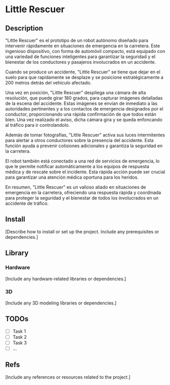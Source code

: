 # Little Rescuer

## Description

"Little Rescuer" es el prototipo de un robot autónomo diseñado para intervenir rápidamente en situaciones de emergencia en la carretera. Este ingenioso dispositivo, con forma de automóvil compacto, está equipado con una variedad de funciones inteligentes para garantizar la seguridad y el bienestar de los conductores y pasajeros involucrados en un accidente.

Cuando se produce un accidente, "Little Rescuer" se tiene que dejar en el suelo para que rapidamente se desplaze y se posicione estratégicamente a 200 metros detrás del vehículo afectado.

Una vez en posición, "Little Rescuer" despliega una cámara de alta resolución, que puede girar 180 grados, para capturar imágenes detalladas de la escena del accidente. Estas imágenes se envían de inmediato a las autoridades pertinentes y a los contactos de emergencia designados por el conductor, proporcionando una rápida confirmación de que todos están bien. Una vez realizado el aviso, dicha cámara gira y se queda enfoncando al tráfico para ir controlandolo.

Además de tomar fotografías, "Little Rescuer" activa sus luces intermitentes para alertar a otros conductores sobre la presencia del accidente. Esta función ayuda a prevenir colisiones adicionales y garantiza la seguridad en la carretera.

El robot también está conectado a una red de servicios de emergencia, lo que le permite notificar automáticamente a los equipos de respuesta médica y de rescate sobre el incidente. Esta rápida acción puede ser crucial para garantizar una atención médica oportuna para los heridos.

En resumen, "Little Rescuer" es un valioso aliado en situaciones de emergencia en la carretera, ofreciendo una respuesta rápida y coordinada para proteger la seguridad y el bienestar de todos los involucrados en un accidente de tráfico.

## Install

[Describe how to install or set up the project. Include any prerequisites or dependencies.]

## Library

### Hardware

[Include any hardware-related libraries or dependencies.]

### 3D

[Include any 3D modeling libraries or dependencies.]

## TODOs

- [ ] Task 1
- [ ] Task 2
- [ ] Task 3
- [ ] ...

## Refs

[Include any references or resources related to the project.]
